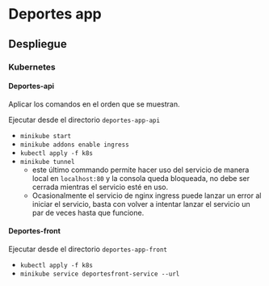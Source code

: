 # Deportes app

## Despliegue

### Kubernetes

#### Deportes-api

Aplicar los comandos en el orden que se muestran.

Ejecutar desde el directorio `deportes-app-api`

 - ```minikube start```
 - ```minikube addons enable ingress```
 - ```kubectl apply -f k8s```
 - ```minikube tunnel```
    - este último commando permite hacer uso del servicio de manera local en `localhost:80` y la consola queda bloqueada, no debe ser cerrada mientras el servicio esté en uso.
    - Ocasionalmente el servicio de nginx ingress puede lanzar un error al iniciar el servicio, basta con volver a intentar lanzar el servicio un par de veces hasta que funcione.

#### Deportes-front

Ejecutar desde el directorio `deportes-app-front`

 - ```kubectl apply -f k8s```
 - ```minikube service deportesfront-service --url```